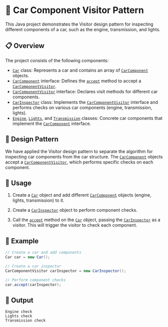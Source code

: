 # 🚗 Car Component Visitor Pattern

This Java project demonstrates the Visitor design pattern for inspecting different components of a car, such as the engine, transmission, and lights.

## 📋 Overview

The project consists of the following components:

- [`Car`](Car.java) class: Represents a car and contains an array of [`CarComponent`](CarComponent.java) objects.
- [`CarComponent`](CarComponent.java) interface: Defines the [`accept`](CarComponent.java#L4) method to accept a [`CarComponentVisitor`](CarComponentVisitor.java).
- [`CarComponentVisitor`](CarComponentVisitor.java) interface: Declares visit methods for different car components.
- [`CarInspector`](CarInspector.java) class: Implements the [`CarComponentVisitor`](CarComponentVisitor.java) interface and performs checks on various car components (engine, transmission, lights).
- [`Engine`](Engine.java), [`Lights`](Lights.java), and [`Transmission`](Transmission.java) classes: Concrete car components that implement the [`CarComponent`](CarComponent.java) interface.

## 🎨 Design Pattern

We have applied the Visitor design pattern to separate the algorithm for inspecting car components from the car structure. The [`CarComponent`](CarComponent.java) objects accept a [`CarComponentVisitor`](CarComponentVisitor.java), which performs specific checks on each component.

## 🚀 Usage

1. Create a [`Car`](Car.java) object and add different [`CarComponent`](CarComponent.java) objects (engine, lights, transmission) to it.

2. Create a [`CarInspector`](CarInspector.java) object to perform component checks.

3. Call the [`accept`](Car.java#L11) method on the [`Car`](Car.java) object, passing the [`CarInspector`](CarInspector.java) as a visitor. This will trigger the visitor to check each component.

## 🏁 Example

```java
// Create a car and add components
Car car = new Car();

// Create a car inspector
CarComponentVisitor carInspector = new CarInspector();

// Perform component checks
car.accept(carInspector);
```

## 📝 Output

```
Engine check
Lights check
Transmission check
```